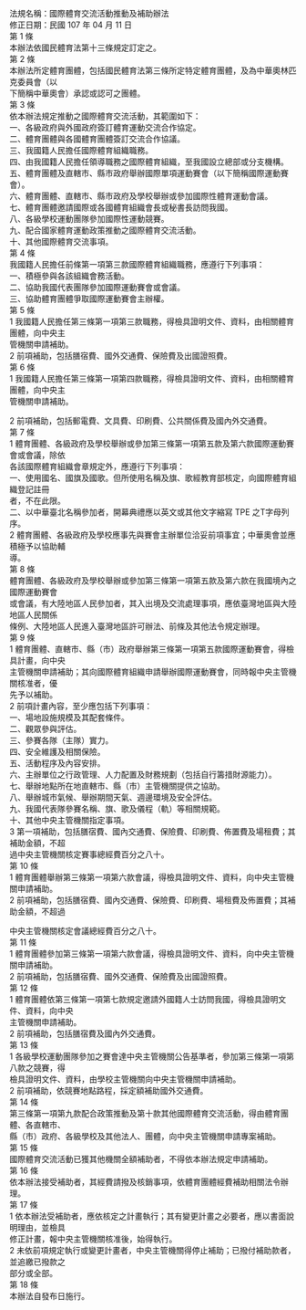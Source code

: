 法規名稱：國際體育交流活動推動及補助辦法  
修正日期：民國 107 年 04 月 11 日  
第 1 條  
本辦法依國民體育法第十三條規定訂定之。  
第 2 條  
本辦法所定體育團體，包括國民體育法第三條所定特定體育團體，及為中華奧林匹克委員會（以  
下簡稱中華奧會）承認或認可之團體。  
第 3 條  
依本辦法規定推動之國際體育交流活動，其範圍如下：  
一、各級政府與外國政府簽訂體育運動交流合作協定。  
二、體育團體與各國體育團體簽訂交流合作協議。  
三、我國籍人民擔任國際體育組織職務。  
四、由我國籍人民擔任領導職務之國際體育組織，至我國設立總部或分支機構。  
五、體育團體及直轄市、縣市政府舉辦國際單項運動賽會（以下簡稱國際運動賽會）。  
六、體育團體、直轄市、縣市政府及學校舉辦或參加國際性體育運動會議。  
七、體育團體邀請國際或各國體育組織會長或秘書長訪問我國。  
八、各級學校運動團隊參加國際性運動競賽。  
九、配合國家體育運動政策推動之國際體育交流活動。  
十、其他國際體育交流事項。  
第 4 條  
我國籍人民擔任前條第一項第三款國際體育組織職務，應遵行下列事項：  
一、積極參與各該組織會務活動。  
二、協助我國代表團隊參加國際運動賽會或會議。  
三、協助體育團體爭取國際運動賽會主辦權。  
第 5 條  
1 我國籍人民擔任第三條第一項第三款職務，得檢具證明文件、資料，由相關體育團體，向中央主  
管機關申請補助。  
2 前項補助，包括膳宿費、國外交通費、保險費及出國證照費。  
第 6 條  
1 我國籍人民擔任第三條第一項第四款職務，得檢具證明文件、資料，由相關體育團體，向中央主  
管機關申請補助。  


2 前項補助，包括郵電費、文具費、印刷費、公共關係費及國內外交通費。  
第 7 條  
1 體育團體、各級政府及學校舉辦或參加第三條第一項第五款及第六款國際運動賽會或會議，除依  
各該國際體育組織會章規定外，應遵行下列事項：  
一、使用國名、國旗及國歌。但所使用名稱及旗、歌經教育部核定，向國際體育組織登記註冊  
者，不在此限。  
二、以中華臺北名稱參加者，開幕典禮應以英文或其他文字縮寫 TPE 之T字母列序。  
2 體育團體、各級政府及學校應事先與賽會主辦單位洽妥前項事宜；中華奧會並應積極予以協助輔  
導。  
第 8 條  
體育團體、各級政府及學校舉辦或參加第三條第一項第五款及第六款在我國境內之國際運動賽會  
或會議，有大陸地區人民參加者，其入出境及交流處理事項，應依臺灣地區與大陸地區人民關係  
條例、大陸地區人民進入臺灣地區許可辦法、前條及其他法令規定辦理。  
第 9 條  
1 體育團體、直轄市、縣（市）政府舉辦第三條第一項第五款國際運動賽會，得檢具計畫，向中央  
主管機關申請補助；其向國際體育組織申請舉辦國際運動賽會，同時報中央主管機關核准者，優  
先予以補助。  
2 前項計畫內容，至少應包括下列事項：  
一、場地設施規模及其配套條件。  
二、觀眾參與評估。  
三、參賽各隊（主隊）實力。  
四、安全維護及相關保險。  
五、活動程序及內容安排。  
六、主辦單位之行政管理、人力配置及財務規劃（包括自行籌措財源能力）。  
七、舉辦地點所在地直轄市、縣（市）主管機關提供之協助。  
八、舉辦城市氣候、舉辦期間天氣、週邊環境及安全評估。  
九、我國代表隊參賽名稱、旗、歌及儀程（軌）等相關規範。  
十、其他中央主管機關指定事項。  
3 第一項補助，包括膳宿費、國內交通費、保險費、印刷費、佈置費及場租費；其補助金額，不超  
過中央主管機關核定賽事總經費百分之八十。  
第 10 條  
1 體育團體舉辦第三條第一項第六款會議，得檢具證明文件、資料，向中央主管機關申請補助。  
2 前項補助，包括膳宿費、國內交通費、保險費、印刷費、場租費及佈置費；其補助金額，不超過  


中央主管機關核定會議總經費百分之八十。  
第 11 條  
1 體育團體參加第三條第一項第六款會議，得檢具證明文件、資料，向中央主管機關申請補助。  
2 前項補助，包括膳宿費、國外交通費、保險費及出國證照費。  
第 12 條  
1 體育團體依第三條第一項第七款規定邀請外國籍人士訪問我國，得檢具證明文件、資料，向中央  
主管機關申請補助。  
2 前項補助，包括膳宿費及國內外交通費。  
第 13 條  
1 各級學校運動團隊參加之賽會達中央主管機關公告基準者，參加第三條第一項第八款之競賽，得  
檢具證明文件、資料，由學校主管機關向中央主管機關申請補助。  
2 前項補助，依競賽地點路程，採定額補助國外交通費。  
第 14 條  
第三條第一項第九款配合政策推動及第十款其他國際體育交流活動，得由體育團體、各直轄市、  
縣（市）政府、各級學校及其他法人、團體，向中央主管機關申請專案補助。  
第 15 條  
國際體育交流活動已獲其他機關全額補助者，不得依本辦法規定申請補助。  
第 16 條  
依本辦法接受補助者，其經費請撥及核銷事項，依體育團體經費補助相關法令辦理。  
第 17 條  
1 依本辦法受補助者，應依核定之計畫執行；其有變更計畫之必要者，應以書面說明理由，並檢具  
修正計畫，報中央主管機關核准後，始得執行。  
2 未依前項規定執行或變更計畫者，中央主管機關得停止補助；已撥付補助款者，並追繳已撥款之  
部分或全部。  
第 18 條  
本辦法自發布日施行。  


